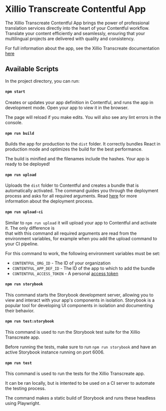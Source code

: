 # Xillio Transcreate Contentful App

The Xillio Transcreate Contentful App brings the power of professional translation services directly into the heart of your Contentful workflow. Translate your content efficiently and seamlessly, ensuring that your multilingual projects are delivered with quality and consistency.

For full information about the app, see the Xillio Transcreate documentation [here](https://docs.xill.io/transcreate)

## Available Scripts

In the project directory, you can run:

#### `npm start`

Creates or updates your app definition in Contentful, and runs the app in development mode.
Open your app to view it in the browser.

The page will reload if you make edits.
You will also see any lint errors in the console.

#### `npm run build`

Builds the app for production to the `dist` folder.
It correctly bundles React in production mode and optimizes the build for the best performance.

The build is minified and the filenames include the hashes.
Your app is ready to be deployed!

#### `npm run upload`

Uploads the `dist` folder to Contentful and creates a bundle that is automatically activated.
The command guides you through the deployment process and asks for all required arguments.
Read [here](https://www.contentful.com/developers/docs/extensibility/app-framework/create-contentful-app/#deploy-with-contentful) for more information about the deployment process.

#### `npm run upload-ci`

Similar to `npm run upload` it will upload your app to Contentful and activate it. The only difference is  
that with this command all required arguments are read from the environment variables, for example when you add
the upload command to your CI pipeline.

For this command to work, the following environment variables must be set:

- `CONTENTFUL_ORG_ID` - The ID of your organization
- `CONTENTFUL_APP_DEF_ID` - The ID of the app to which to add the bundle
- `CONTENTFUL_ACCESS_TOKEN` - A personal [access token](https://www.contentful.com/developers/docs/references/content-management-api/#/reference/personal-access-tokens)

#### `npm run storybook`

This command starts the Storybook development server, allowing you to view and interact with your app's components in isolation. Storybook is a popular tool for developing UI components in isolation and documenting their behavior.

#### `npm run test:storybook`

This command is used to run the Storybook test suite for the Xillio Transcreate app.

Before running the tests, make sure to run `npm run storybook` and have an active Storybook instance running on port 6006.

#### `npm run test`

This command is used to run the tests for the Xillio Transcreate app.

It can be ran locally, but is intented to be used on a CI server to automate the testing process.

The command makes a static build of Storybook and runs these headless using Playwright.
